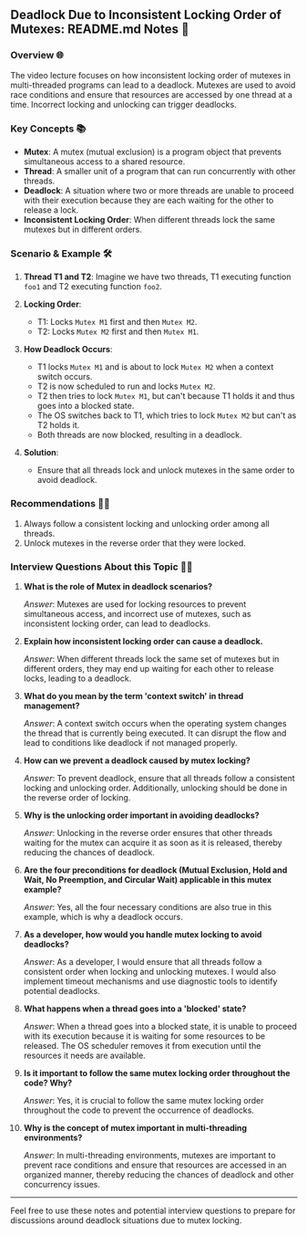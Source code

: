 ## Deadlock Due to Inconsistent Locking Order of Mutexes: README.md Notes 📝

### Overview 🌐

The video lecture focuses on how inconsistent locking order of mutexes in multi-threaded programs can lead to a deadlock. Mutexes are used to avoid race conditions and ensure that resources are accessed by one thread at a time. Incorrect locking and unlocking can trigger deadlocks.

### Key Concepts 📚

- **Mutex**: A mutex (mutual exclusion) is a program object that prevents simultaneous access to a shared resource.
- **Thread**: A smaller unit of a program that can run concurrently with other threads.
- **Deadlock**: A situation where two or more threads are unable to proceed with their execution because they are each waiting for the other to release a lock.
- **Inconsistent Locking Order**: When different threads lock the same mutexes but in different orders.

### Scenario & Example 🛠

1. **Thread T1 and T2**: Imagine we have two threads, T1 executing function `foo1` and T2 executing function `foo2`.
  
2. **Locking Order**:
    - T1: Locks `Mutex M1` first and then `Mutex M2`.
    - T2: Locks `Mutex M2` first and then `Mutex M1`.

3. **How Deadlock Occurs**:
    - T1 locks `Mutex M1` and is about to lock `Mutex M2` when a context switch occurs.
    - T2 is now scheduled to run and locks `Mutex M2`.
    - T2 then tries to lock `Mutex M1`, but can't because T1 holds it and thus goes into a blocked state.
    - The OS switches back to T1, which tries to lock `Mutex M2` but can't as T2 holds it.
    - Both threads are now blocked, resulting in a deadlock.

4. **Solution**:
    - Ensure that all threads lock and unlock mutexes in the same order to avoid deadlock.

### Recommendations 👩‍💻

1. Always follow a consistent locking and unlocking order among all threads.
2. Unlock mutexes in the reverse order that they were locked.

### Interview Questions About this Topic 🤔💡

1. **What is the role of Mutex in deadlock scenarios?**

    *Answer*: Mutexes are used for locking resources to prevent simultaneous access, and incorrect use of mutexes, such as inconsistent locking order, can lead to deadlocks.

2. **Explain how inconsistent locking order can cause a deadlock.**

    *Answer*: When different threads lock the same set of mutexes but in different orders, they may end up waiting for each other to release locks, leading to a deadlock. 

3. **What do you mean by the term 'context switch' in thread management?**

    *Answer*: A context switch occurs when the operating system changes the thread that is currently being executed. It can disrupt the flow and lead to conditions like deadlock if not managed properly.

4. **How can we prevent a deadlock caused by mutex locking?**

    *Answer*: To prevent deadlock, ensure that all threads follow a consistent locking and unlocking order. Additionally, unlocking should be done in the reverse order of locking.

5. **Why is the unlocking order important in avoiding deadlocks?**

    *Answer*: Unlocking in the reverse order ensures that other threads waiting for the mutex can acquire it as soon as it is released, thereby reducing the chances of deadlock.

6. **Are the four preconditions for deadlock (Mutual Exclusion, Hold and Wait, No Preemption, and Circular Wait) applicable in this mutex example?**

    *Answer*: Yes, all the four necessary conditions are also true in this example, which is why a deadlock occurs.

7. **As a developer, how would you handle mutex locking to avoid deadlocks?**

    *Answer*: As a developer, I would ensure that all threads follow a consistent order when locking and unlocking mutexes. I would also implement timeout mechanisms and use diagnostic tools to identify potential deadlocks.

8. **What happens when a thread goes into a 'blocked' state?**

    *Answer*: When a thread goes into a blocked state, it is unable to proceed with its execution because it is waiting for some resources to be released. The OS scheduler removes it from execution until the resources it needs are available.

9. **Is it important to follow the same mutex locking order throughout the code? Why?**

    *Answer*: Yes, it is crucial to follow the same mutex locking order throughout the code to prevent the occurrence of deadlocks.

10. **Why is the concept of mutex important in multi-threading environments?**

    *Answer*: In multi-threading environments, mutexes are important to prevent race conditions and ensure that resources are accessed in an organized manner, thereby reducing the chances of deadlock and other concurrency issues.

---

Feel free to use these notes and potential interview questions to prepare for discussions around deadlock situations due to mutex locking.
